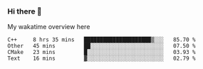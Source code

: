 ### Hi there 👋

<!--
**Jassy930/Jassy930** is a ✨ _special_ ✨ repository because its `README.md` (this file) appears on your GitHub profile.

Here are some ideas to get you started:

- 🔭 I’m currently working on ...
- 🌱 I’m currently learning ...
- 👯 I’m looking to collaborate on ...
- 🤔 I’m looking for help with ...
- 💬 Ask me about ...
- 📫 How to reach me: ...
- 😄 Pronouns: ...
- ⚡ Fun fact: ...
-->

My wakatime overview here
<!--START_SECTION:waka-->
```text
C++     8 hrs 35 mins   █████████████████████▒░░░   85.70 % 
Other   45 mins         ██░░░░░░░░░░░░░░░░░░░░░░░   07.50 % 
CMake   23 mins         █░░░░░░░░░░░░░░░░░░░░░░░░   03.93 % 
Text    16 mins         ▓░░░░░░░░░░░░░░░░░░░░░░░░   02.79 % 
```
<!--END_SECTION:waka-->
